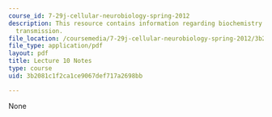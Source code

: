 ```yaml
---
course_id: 7-29j-cellular-neurobiology-spring-2012
description: This resource contains information regarding biochemistry of synaptic
  transmission.
file_location: /coursemedia/7-29j-cellular-neurobiology-spring-2012/3b2081c1f2ca1ce9067def717a2698bb_MIT7_29JS12_lecture10.pdf
file_type: application/pdf
layout: pdf
title: Lecture 10 Notes
type: course
uid: 3b2081c1f2ca1ce9067def717a2698bb

---
```

None